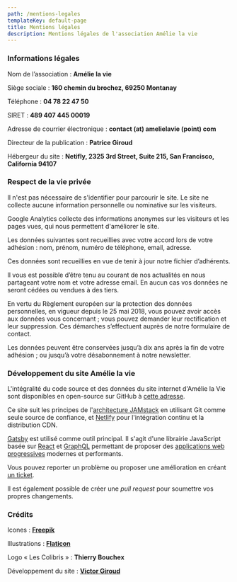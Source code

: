 ```yaml
---
path: /mentions-legales
templateKey: default-page
title: Mentions légales
description: Mentions légales de l'association Amélie la vie
---
```

### **Informations légales**

Nom de l’association : **Amélie la vie**

Siège sociale : **160 chemin du brochez, 69250 Montanay**

Téléphone : **04 78 22 47 50**

SIRET : **489 407 445 00019**

Adresse de courrier électronique : **contact (at) amelielavie (point) com**

Directeur de la publication : **Patrice Giroud**

Hébergeur du site : **Netifly, 2325 3rd Street, Suite 215, San Francisco, California 94107**



### **Respect de la vie privée**

Il n'est pas nécessaire de s'identifier pour parcourir le site. Le site ne collecte aucune information personnelle ou nominative sur les visiteurs.

Google Analytics collecte des informations anonymes sur les visiteurs et les pages vues, qui nous permettent d'améliorer le site.

Les données suivantes sont recueillies avec votre accord lors de votre adhésion : nom, prénom, numéro de téléphone, email, adresse.

Ces données sont recueillies en vue de tenir à jour notre fichier d’adhérents.

Il vous est possible d’être tenu au courant de nos actualités en nous partageant votre nom et votre adresse email. En aucun cas vos données ne seront cédées ou vendues à des tiers.

En vertu du Règlement européen sur la protection des données personnelles, en vigueur depuis le 25 mai 2018, vous pouvez avoir accès aux données vous concernant ; vous pouvez demander leur rectification et leur suppression. Ces démarches s’effectuent auprès de notre formulaire de contact.

Les données peuvent être conservées jusqu’à dix ans après la fin de votre adhésion ; ou jusqu’à votre désabonnement à notre newsletter.



### Développement du site Amélie la vie

L'intégralité du code source et des données du site internet d'Amélie la Vie sont disponibles en open-source sur GitHub à [cette adresse](https://github.com/VictorGiroud/AmelieLaVie).

Ce site suit les principes de l'[architecture JAMstack](https://jamstack.org) en utilisant Git comme seule source de confiance, et [Netlify](https://www.netlify.com) pour l'intégration continu et la distribution CDN.

[Gatsby](https://www.gatsbyjs.org/) est utilisé comme outil principal. Il s'agit d'une librairie JavaScript basée sur [React](https://fr.reactjs.org/) et [GraphQL](https://graphql.org/) permettant de proposer des [applications web progressives](https://fr.wikipedia.org/wiki/Progressive_web_app) modernes et performants.

Vous pouvez reporter un problème ou proposer une amélioration en créant [un ticket](https://github.com/VictorGiroud/AmelieLaVie/issues/new/choose).

Il est également possible de créer une *pull request* pour soumettre vos propres changements.



### **Crédits**

Icones : **[Freepik](http://www.freepik.com/)** 

Illustrations : **[Flaticon](https://www.flaticon.com/)**

Logo « Les Colibris » : **Thierry Bouchex**

Développement du site : **[Victor Giroud](http://victorgiroud.fr/)**